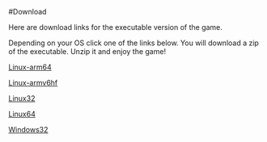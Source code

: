 #Download

Here are download links for the executable version of the game.

Depending on your OS click one of the links below. You will download a zip of the executable. Unzip it and enjoy the game!

[Linux-arm64][1]

[Linux-armv6hf][2]

[Linux32][3]

[Linux64][4]

[Windows32][5]

[1]: https://github.com/jureviteznik/MathSpace/releases/download/1.0/MathSpace.linux-arm64.zip
[2]: https://github.com/jureviteznik/MathSpace/releases/download/1.0/MathSpace.linux-armv6hf.zip
[3]: https://github.com/jureviteznik/MathSpace/releases/download/1.0/MathSpace.linux32.zip
[4]: https://github.com/jureviteznik/MathSpace/releases/download/1.0/MathSpace.linux64.zip
[5]: https://github.com/jureviteznik/MathSpace/releases/download/1.0/MathSpace.windows32.zip